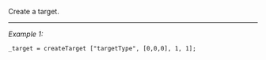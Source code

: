 Create a target.


---
*Example 1:*
```sqf
_target = createTarget ["targetType", [0,0,0], 1, 1];
```